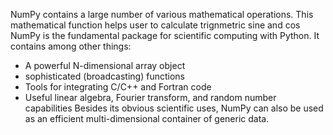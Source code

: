 NumPy contains a large number of various mathematical operations. This mathematical function helps user to calculate trignmetric sine and cos
NumPy is the fundamental package for scientific computing with Python. It contains among other things:
* A powerful N-dimensional array object
* sophisticated (broadcasting) functions
* Tools for integrating C/C++ and Fortran code
* Useful linear algebra, Fourier transform, and random number capabilities
Besides its obvious scientific uses, NumPy can also be used as an efficient multi-dimensional container of generic data. 
